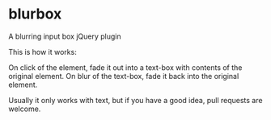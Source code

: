 blurbox
=======

A blurring input box jQuery plugin

This is how it works:

On click of the element, fade it out into a text-box with contents of the original element.
On blur of the text-box, fade it back into the original element.

Usually it only works with text, but if you have a good idea, pull requests are welcome.
